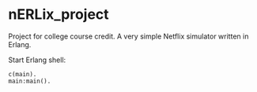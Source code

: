 # nERLix_project

Project for college course credit.
A very simple Netflix simulator written in Erlang.

Start
Erlang shell:
```shell
c(main).
main:main().
```

